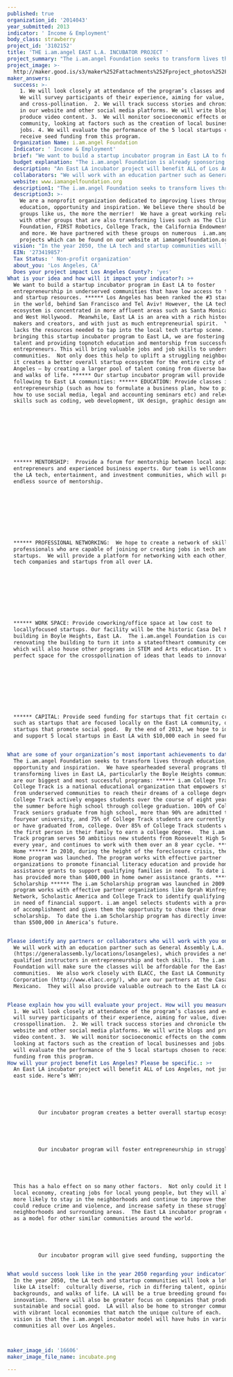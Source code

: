 ```yaml
---
published: true
organization_id: '2014043'
year_submitted: 2013
indicator: ' Income & Employment'
body_class: strawberry
project_id: '3102152'
title: 'THE i.am.angel EAST L.A. INCUBATOR PROJECT '
project_summary: "The i.am.angel Foundation seeks to transform lives through education, opportunity and inspiration.  We have spearheaded several programs that are transforming lives in East LA, particularly the Boyle Heights community. Here are our biggest and most successful programs: ****** i.am College Track ****** College Track is a national educational organization that empowers students from underserved communities to reach their dreams of a college degree. College Track actively engages students over the course of eight years, from the summer before high school through college graduation. 100% of College Track seniors graduate from high school, more than 90% are admitted to a four-year university, and 75% of College Track students are currently enrolled, or have graduated from, college. Over 85% of College Track students will be the first person in their family to earn a college degree.  The i.am College Track program serves 50 ambitious new students from Roosevelt High School every year, and continues to work with them over an 8 year cycle. ****** i.am Home ****** In 2010, during the height of the foreclosure crisis, the i.am Home program was launched. The program works with effective partner organizations to promote financial literacy education and provide home owner assistance grants to support qualifying families in need.  To date i.am Home has provided more than $400,000 in home owner assistance grants. ****** i.am Scholarship ****** The i.am Scholarship program was launched in 2009. The program works with effective partner organizations like Oprah Winfrey’s Angel Network, Scholastic America and College Track to identify qualifying students in need of financial support. i.am angel selects students with a proven record of accomplishment and gives them the opportunity to chase their dreams through scholarship.  To date the i.am Scholarship program has directly invested more than $500,000 in America’s future.\r\n"
project_image: >-
  http://maker.good.is/s3/maker%252Fattachments%252Fproject_photos%252Fimages%252F16606%252Fdisplay%252Fincubate.png=c570x385
maker_answers:
  success: >-
    1. We will look closely at attendance of the program’s classes and events. 
    We will survey participants of their experience, aiming for value, diversity
    and cross-pollination.  2. We will track success stories and chronicle them
    in our website and other social media platforms. We will write blogs and
    produce video content. 3.  We will monitor socioeconomic effects on the
    community, looking at factors such as the creation of local businesses and
    jobs. 4. We will evaluate the performance of the 5 local startups chosen to
    receive seed funding from this program.  
  Organization Name: i.am.angel Foundation
  Indicator: ' Income & Employment'
  brief: "We want to build a startup incubator program in East LA to foster entrepreneurship in underserved communities that have low access to technology and startup resources. ****** Los Angeles has been ranked the #3 startup city in the world, behind San Francisco and Tel Aviv! However, the LA tech ecosystem is concentrated in more affluent areas such as Santa Monica, Venice and West Hollywood.  Meanwhile, East LA is an area with a rich history of makers and creators, and with just as much entrepreneurial spirit.  Yet it lacks the resources needed to tap into the local tech startup scene. ****** By bringing this startup incubator program to East LA, we are fostering local talent and providing top-notch education and mentorship from successful entrepreneurs. This will bring valuable jobs and job skills to underserved communities.  Not only does this help to uplift a struggling neighborhood, but it creates a better overall startup ecosystem for the entire city of Los Angeles – by creating a larger pool of talent coming from diverse backgrounds and walks of life. ****** Our startup incubator program will provide the following to East LA communities: ****** EDUCATION: Provide classes in entrepreneurship (such as how to formulate a business plan, how to pitch a VC, how to use social media, legal and accounting seminars etc) and relevant tech skills such as coding, web development, UX design, graphic design and more. \r\n\r\n\r\n****** MENTORSHIP:  Provide a forum for mentorship between local aspiring entrepreneurs and experienced business experts. Our team is well-connected to the LA tech, entertainment, and investment communities, which will provide an endless source of mentorship. \r\n\r\n\r\n****** PROFESSIONAL NETWORKING:  We hope to create a network of skilled professionals who are capable of joining or creating jobs in tech and startups.  We will provide a platform for networking with each other, and with tech companies and startups from all over LA. \r\n\r\n\r\n****** WORK SPACE: Provide coworking/office space at low cost to locally-focused startups. Our facility will be the historic Casa Del Mexicano building in Boyle Heights, East LA.  The i.am.angel Foundation is currently renovating the building to turn it into a state-of-the-art community center, which will also house other programs in STEM and Arts education. It will be a perfect space for the cross-pollination of ideas that leads to innovation!\r\n\r\n\r\n****** CAPITAL: Provide seed funding for startups that fit certain criteria, such as startups that are focused locally on the East LA community, or startups that promote social good.  By the end of 2013, we hope to identify and support 5 local startups in East LA with $10,000 each in seed funding. \r\n"
  budget explanation: "The i.am.angel Foundation is already sponsoring the renovation and maintenance of the incubator venue, the historic Casa Del Mexicano Center, which is a multi-million dollar project. \r\n\r\n\r\nThis LA2050 grant would help cover costs of two important factors: \r\n\r\n\r\n- Coworking space furniture and equipment (computer work stations, printers, software, routers, AV equipment etc) and other office equipment needed for a functional workspace and meeting space. \r\n\r\n\r\n- Seed funding to selected startup companies originating in East LA which have community-focused products or services.  This could very well fund the future hottest LA startups promoting arts & cultural vitality, education, environmental quality, health, housing, income & employment, public safety, and social connectedness.\r\n\r\n\r\nBudget breakdown: \r\n\r\nTech Equipment  (Computers, AV equipment, printers, software, etc):   $ 30,000 \r\nFurniture/Furnishings (Desks, chairs, files cabinets, shelving, signage, conference tables, white boards, etc):\t $15,000 \r\nNetwork Equipment (Server, router and hub, install and configure, etc.):  $5,000 \r\nSUBTOTAL:\t$50,000 \r\n\r\nSeed Fund for 5 local startups at $10,000 each: $50,000\r\n\t\r\nTOTAL Estimated Expenditures:  $ 100,000 \r\n"
  description: "An East LA incubator project will benefit ALL of Los Angeles, not just the east side. Here’s WHY: \r\n\r\n-\tOur incubator program creates a better overall startup ecosystem for the entire city of Los Angeles, by creating a LARGER and more DIVERSE pool of entrepreneurial talent. The future needs solutions that involve EVERYONE.\r\n\r\n-\tOur incubator program will foster entrepreneurship in struggling communities that are often burdened with crime, violence, and unemployment.  By providing education and opportunity, we will enable people to start successful legitimate businesses, or gain the high-demand and high-paying skills needed to work in tech, rather than doing illegal things.\r\n\r\nThis has a halo effect on so many other factors.  Not only could it boost the local economy, creating jobs for local young people, but they will also be more likely to stay in the neighborhoods and continue to improve them.  It could reduce crime and violence, and increase safety in these struggling neighborhoods and surrounding areas.  The East LA incubator program can serve as a model for other similar communities around the world.   \r\n\r\n-\tOur incubator program will give seed funding, supporting the creation of startups that provide value to the local community, especially those focusing on social good. Our project could be funding the future hottest LA startups promoting arts & cultural vitality, education, environmental quality, health, housing, income & employment, public safety, and social connectedness.\r\n"
  collaborators: "We will work with an education partner such as General Assembly L.A. (https://generalassemb.ly/locations/los-angeles), which provides a network of qualified instructors in entrepreneurship and tech skills.  The i.am.angel Foundation will make sure the classes will be affordable for the East LA communities.  We also work closely with ELACC, the East LA Community Corporation (http://www.elacc.org/), who are our partners at the Casa Del Mexicano.  They will also provide valuable outreach to the East LA community. \r\n"
  website: www.iamangelfoundation.org
  description1: "The i.am.angel Foundation seeks to transform lives through education, opportunity and inspiration.  We have spearheaded several programs that are transforming lives in East LA, particularly the Boyle Heights community. Here are our biggest and most successful programs: ****** i.am College Track ****** College Track is a national educational organization that empowers students from underserved communities to reach their dreams of a college degree. College Track actively engages students over the course of eight years, from the summer before high school through college graduation. 100% of College Track seniors graduate from high school, more than 90% are admitted to a four-year university, and 75% of College Track students are currently enrolled, or have graduated from, college. Over 85% of College Track students will be the first person in their family to earn a college degree.  The i.am College Track program serves 50 ambitious new students from Roosevelt High School every year, and continues to work with them over an 8 year cycle. ****** i.am Home ****** In 2010, during the height of the foreclosure crisis, the i.am Home program was launched. The program works with effective partner organizations to promote financial literacy education and provide home owner assistance grants to support qualifying families in need.  To date i.am Home has provided more than $400,000 in home owner assistance grants. ****** i.am Scholarship ****** The i.am Scholarship program was launched in 2009. The program works with effective partner organizations like Oprah Winfrey’s Angel Network, Scholastic America and College Track to identify qualifying students in need of financial support. i.am angel selects students with a proven record of accomplishment and gives them the opportunity to chase their dreams through scholarship.  To date the i.am Scholarship program has directly invested more than $500,000 in America’s future.\r\n"
  description3: >-
    We are a nonprofit organization dedicated to improving lives through
    education, opportunity and inspiration. We believe there should be more
    groups like us, the more the merrier!  We have a great working relationship
    with other groups that are also transforming lives such as The Clinton
    Foundation, FIRST Robotics, College Track, the California Endowment, NASA
    and more. We have partnered with these groups on numerous  i.am.angel
    projects which can be found on our website at iamangelfoundation.org. 
  vision: "In the year 2050, the LA tech and startup communities will look a lot more like LA itself:  culturally diverse, rich in differing talent, opinions, backgrounds, and walks of life. LA will be a true breeding ground for innovation.  There will also be greater focus on companies that produce sustainable and social good.  LA will also be home to stronger communities with vibrant local economies that match the unique culture of each.  Our vision is that the i.am.angel incubator model will have hubs in various communities all over Los Angeles.  \r\n"
  EIN: '273419857'
  Tax Status: ' Non-profit organization'
  about_you: 'Los Angeles, CA'
  Does your project impact Los Angeles County?: 'yes'
What is your idea and how will it impact your indicator?: >+
  We want to build a startup incubator program in East LA to foster
  entrepreneurship in underserved communities that have low access to technology
  and startup resources. ****** Los Angeles has been ranked the #3 startup city
  in the world, behind San Francisco and Tel Aviv! However, the LA tech
  ecosystem is concentrated in more affluent areas such as Santa Monica, Venice
  and West Hollywood.  Meanwhile, East LA is an area with a rich history of
  makers and creators, and with just as much entrepreneurial spirit.  Yet it
  lacks the resources needed to tap into the local tech startup scene. ****** By
  bringing this startup incubator program to East LA, we are fostering local
  talent and providing topnotch education and mentorship from successful
  entrepreneurs. This will bring valuable jobs and job skills to underserved
  communities.  Not only does this help to uplift a struggling neighborhood, but
  it creates a better overall startup ecosystem for the entire city of Los
  Angeles — by creating a larger pool of talent coming from diverse backgrounds
  and walks of life. ****** Our startup incubator program will provide the
  following to East LA communities: ****** EDUCATION: Provide classes in
  entrepreneurship (such as how to formulate a business plan, how to pitch a VC,
  how to use social media, legal and accounting seminars etc) and relevant tech
  skills such as coding, web development, UX design, graphic design and more. 









  ****** MENTORSHIP:  Provide a forum for mentorship between local aspiring
  entrepreneurs and experienced business experts. Our team is wellconnected to
  the LA tech, entertainment, and investment communities, which will provide an
  endless source of mentorship. 









  ****** PROFESSIONAL NETWORKING:  We hope to create a network of skilled
  professionals who are capable of joining or creating jobs in tech and
  startups.  We will provide a platform for networking with each other, and with
  tech companies and startups from all over LA. 









  ****** WORK SPACE: Provide coworking/office space at low cost to
  locallyfocused startups. Our facility will be the historic Casa Del Mexicano
  building in Boyle Heights, East LA.  The i.am.angel Foundation is currently
  renovating the building to turn it into a stateoftheart community center,
  which will also house other programs in STEM and Arts education. It will be a
  perfect space for the crosspollination of ideas that leads to innovation!









  ****** CAPITAL: Provide seed funding for startups that fit certain criteria,
  such as startups that are focused locally on the East LA community, or
  startups that promote social good.  By the end of 2013, we hope to identify
  and support 5 local startups in East LA with $10,000 each in seed funding. 


What are some of your organization’s most important achievements to date?: >+
  The i.am.angel Foundation seeks to transform lives through education,
  opportunity and inspiration.  We have spearheaded several programs that are
  transforming lives in East LA, particularly the Boyle Heights community. Here
  are our biggest and most successful programs: ****** i.am College Track ******
  College Track is a national educational organization that empowers students
  from underserved communities to reach their dreams of a college degree.
  College Track actively engages students over the course of eight years, from
  the summer before high school through college graduation. 100% of College
  Track seniors graduate from high school, more than 90% are admitted to a
  fouryear university, and 75% of College Track students are currently enrolled,
  or have graduated from, college. Over 85% of College Track students will be
  the first person in their family to earn a college degree.  The i.am College
  Track program serves 50 ambitious new students from Roosevelt High School
  every year, and continues to work with them over an 8 year cycle. ****** i.am
  Home ****** In 2010, during the height of the foreclosure crisis, the i.am
  Home program was launched. The program works with effective partner
  organizations to promote financial literacy education and provide home owner
  assistance grants to support qualifying families in need.  To date i.am Home
  has provided more than $400,000 in home owner assistance grants. ****** i.am
  Scholarship ****** The i.am Scholarship program was launched in 2009. The
  program works with effective partner organizations like Oprah Winfrey’s Angel
  Network, Scholastic America and College Track to identify qualifying students
  in need of financial support. i.am angel selects students with a proven record
  of accomplishment and gives them the opportunity to chase their dreams through
  scholarship.  To date the i.am Scholarship program has directly invested more
  than $500,000 in America’s future.


Please identify any partners or collaborators who will work with you on this project.: >+
  We will work with an education partner such as General Assembly L.A.
  (https://generalassemb.ly/locations/losangeles), which provides a network of
  qualified instructors in entrepreneurship and tech skills.  The i.am.angel
  Foundation will make sure the classes will be affordable for the East LA
  communities.  We also work closely with ELACC, the East LA Community
  Corporation (http://www.elacc.org/), who are our partners at the Casa Del
  Mexicano.  They will also provide valuable outreach to the East LA community. 


Please explain how you will evaluate your project. How will you measure success?: >-
  1. We will look closely at attendance of the program’s classes and events.  We
  will survey participants of their experience, aiming for value, diversity and
  crosspollination.  2. We will track success stories and chronicle them in our
  website and other social media platforms. We will write blogs and produce
  video content. 3.  We will monitor socioeconomic effects on the community,
  looking at factors such as the creation of local businesses and jobs. 4. We
  will evaluate the performance of the 5 local startups chosen to receive seed
  funding from this program.  
How will your project benefit Los Angeles? Please be specific.: >+
  An East LA incubator project will benefit ALL of Los Angeles, not just the
  east side. Here’s WHY: 





          Our incubator program creates a better overall startup ecosystem for the entire city of Los Angeles, by creating a LARGER and more DIVERSE pool of entrepreneurial talent. The future needs solutions that involve EVERYONE.





          Our incubator program will foster entrepreneurship in struggling communities that are often burdened with crime, violence, and unemployment.  By providing education and opportunity, we will enable people to start successful legitimate businesses, or gain the highdemand and highpaying skills needed to work in tech, rather than doing illegal things.





  This has a halo effect on so many other factors.  Not only could it boost the
  local economy, creating jobs for local young people, but they will also be
  more likely to stay in the neighborhoods and continue to improve them.  It
  could reduce crime and violence, and increase safety in these struggling
  neighborhoods and surrounding areas.  The East LA incubator program can serve
  as a model for other similar communities around the world.   





          Our incubator program will give seed funding, supporting the creation of startups that provide value to the local community, especially those focusing on social good. Our project could be funding the future hottest LA startups promoting arts & cultural vitality, education, environmental quality, health, housing, income & employment, public safety, and social connectedness.


What would success look like in the year 2050 regarding your indicator?: >+
  In the year 2050, the LA tech and startup communities will look a lot more
  like LA itself:  culturally diverse, rich in differing talent, opinions,
  backgrounds, and walks of life. LA will be a true breeding ground for
  innovation.  There will also be greater focus on companies that produce
  sustainable and social good.  LA will also be home to stronger communities
  with vibrant local economies that match the unique culture of each.  Our
  vision is that the i.am.angel incubator model will have hubs in various
  communities all over Los Angeles.  



maker_image_id: '16606'
maker_image_file_name: incubate.png

---
```

